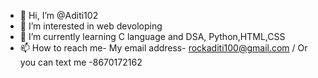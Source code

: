 - 👋 Hi, I’m @Aditi102
- 👀 I’m interested in web devoloping
- 🌱 I’m currently learning C language and DSA, Python,HTML,CSS
- 📫 How to reach me- My email address- rockaditi100@gmail.com / Or you can text me -8670172162

<!---
Aditi102/Aditi102 is a ✨ special ✨ repository because its `README.md` (this file) appears on your GitHub profile.
You can click the Preview link to take a look at your changes.
--->
